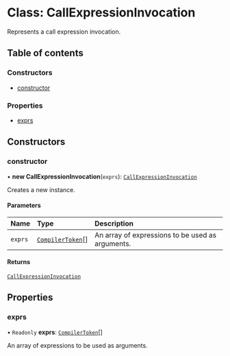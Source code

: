 # Class: CallExpressionInvocation

Represents a call expression invocation.

## Table of contents

### Constructors

- [constructor](CallExpressionInvocation.md#constructor)

### Properties

- [exprs](CallExpressionInvocation.md#exprs)

## Constructors

### constructor

• **new CallExpressionInvocation**(`exprs`): [`CallExpressionInvocation`](CallExpressionInvocation.md)

Creates a new instance.

#### Parameters

| Name | Type | Description |
| :------ | :------ | :------ |
| `exprs` | [`CompilerToken`](CompilerToken.md)[] | An array of expressions to be used as arguments. |

#### Returns

[`CallExpressionInvocation`](CallExpressionInvocation.md)

## Properties

### exprs

• `Readonly` **exprs**: [`CompilerToken`](CompilerToken.md)[]

An array of expressions to be used as arguments.
